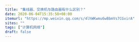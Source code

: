 ```yaml
---
title: "集线器、交换机与路由器有什么区别？"
date: 2020-06-04T15:35:58+08:00
itemurl: "https://mp.weixin.qq.com/s/4lhWKwmu6wBbmVs7CGvirA"
sites: ""
tags: ["计算机网络"]
draft: false
---
```


